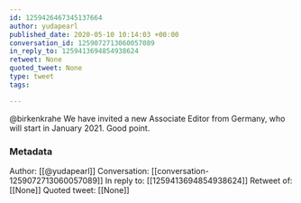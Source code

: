 ```yaml
---
id: 1259426467345137664
author: yudapearl
published_date: 2020-05-10 10:14:03 +00:00
conversation_id: 1259072713060057089
in_reply_to: 1259413694854938624
retweet: None
quoted_tweet: None
type: tweet
tags:

---
```


@birkenkrahe We have invited a new Associate Editor from Germany, who will start in January 2021. Good point.

### Metadata

Author: [[@yudapearl]]
Conversation: [[conversation-1259072713060057089]]
In reply to: [[1259413694854938624]]
Retweet of: [[None]]
Quoted tweet: [[None]]
